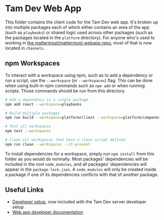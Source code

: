 # Tam Dev Web App

This folder contains the client code for the Tam Dev web app. It's broken up into multiple packages each of which either contains an area of the app (such as `playbooks`) or shared logic used across other packages (such as the packages located in the `platform` directory). For anyone who's used to working in [the mattermost/mattermost-webapp repo](https://github.com/mattermost/mattermost-webapp), most of that is now located in `channels`.

## npm Workspaces

To interact with a workspace using npm, such as to add a dependency or run a script, use the `--workspace` (or `--workspaces`) flag. This can be done when using built-in npm commands such as `npm add` or when running scripts. Those commands should be run from this directory.

```sh
# Add a dependency to a single package
npm add react --workspace=playbooks

# Build multiple packages
npm run build --workspace=platform/client --workspace=platform/components

# Test all workspaces
npm test --workspaces

# Clean all workspaces that have a clean script defined
npm run clean --workspaces --if-present
```

To install dependencies for a workspace, simply run `npm install` from this folder as you would do normally. Most packages' dependencies will be included in the root `node_modules`, and all packages' dependencies will appear in the `package-lock.json`. A `node_modules` will only be created inside a package if one of its dependencies conflicts with that of another package.

## Useful Links

- [Developer setup](https://developers.mattermost.com/contribute/developer-setup/), now included with the Tam Dev server developer setup
- [Web app developer documentation](https://developers.mattermost.com/contribute/more-info/webapp/)

